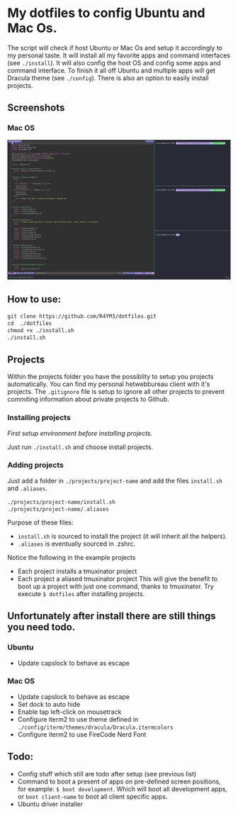 # My dotfiles to config Ubuntu and Mac Os.
The script will check if host Ubuntu or Mac Os and setup it accordingly to my personal taste.
It will install all my favorite apps and command interfaces (see `./install`). It will also config the host OS and config some apps and command interface. To finish it all off Ubuntu and multiple apps will get Dracula theme (see `./config`).
There is also an option to easily install projects.

## Screenshots

### Mac OS
![alt text](https://github.com/R4YM3/dotfiles/blob/master/docs/macos-vim.png?raw=true)

## How to use:
```
git clone https://github.com/R4YM3/dotfiles.git
cd  ./dotfiles
chmod +x ./install.sh
./install.sh
```
## Projects
Within the projects folder you have the possiblity to setup you projects automatically. You can find my personal hetwebbureau client with it's projects. The `.gitignore` file is setup to ignore all other projects to prevent commiting information about private projects to Github.

### Installing projects
_First setup environment before installing projects._

Just run `./install.sh` and choose install projects.

### Adding projects
Just add a folder in `./projects/project-name` and add the files `install.sh` and `.aliases`.

```
./projects/project-name/install.sh
./projects/project-name/.aliases
```

Purpose of these files:

- `install.sh` is sourced to install the project (it will inherit all the helpers).
- `.aliases` is eventually sourced in .zshrc.

Notice the following in the example projects
- Each project installs a tmuxinator project
- Each project a aliased tmuxinator project
This will give the benefit to boot up a project with just one command, thanks to tmuxinator.
Try execute `$ dotfiles` after installing projects.

## Unfortunately after install there are still things you need todo.

### Ubuntu

- Update capslock to behave as escape

### Mac OS

- Update capslock to behave as escape
- Set dock to auto hide
- Enable tap left-click on mousetrack
- Configure iterm2 to use theme defined in `./config/iterm/themes/dracula/Dracula.itermcolors`
- Configure iterm2 to use FireCode Nerd Font

## Todo:
- Config stuff which still are todo after setup (see previous list)
- Command to boot a present of apps on pre-defined screen positions, for example: `$ boot development`. Which will boot all development apps, or `boot client-name` to boot all client specific apps.
- Ubuntu driver installer
